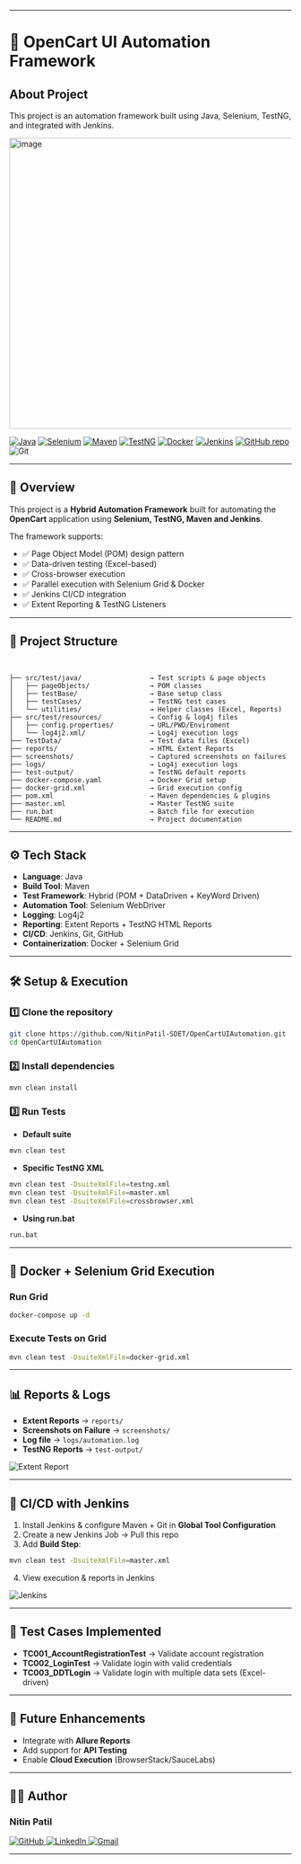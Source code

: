 
---

# 🚀 OpenCart UI Automation Framework

## About Project
This project is an automation framework built using Java, Selenium, TestNG, and integrated with Jenkins.

<img width="843" height="518" alt="image" src="https://github.com/user-attachments/assets/cb95d52a-a8a7-42bf-93be-9576fbc5f7af" />

[![Java](https://img.shields.io/badge/Java-17-blue?logo=java)](https://www.oracle.com/java/)
[![Selenium](https://img.shields.io/badge/Selenium-4.0-brightgreen?logo=selenium)](https://www.selenium.dev/)
[![Maven](https://img.shields.io/badge/Maven-3.9-orange?logo=apache-maven)](https://maven.apache.org/)
[![TestNG](https://img.shields.io/badge/TestNG-Framework-yellowgreen)](https://testng.org/)
[![Docker](https://img.shields.io/badge/Docker-Enabled-blue?logo=docker)](https://www.docker.com/)
[![Jenkins](https://img.shields.io/badge/Jenkins-CI%2FCD-red?logo=jenkins)](https://www.jenkins.io/)
[![GitHub repo](https://img.shields.io/badge/repo-GitHub-blue)](https://github.com/NitinPatil-SDET/OpenCartUIAutomation)
![Git](https://img.shields.io/badge/Version%20Control-Git-orange?logo=git)



---

## 📌 Overview

This project is a **Hybrid Automation Framework** built for automating the **OpenCart** application using **Selenium, TestNG, Maven and Jenkins**.

The framework supports:

* ✅ Page Object Model (POM) design pattern
* ✅ Data-driven testing (Excel-based)
* ✅ Cross-browser execution
* ✅ Parallel execution with Selenium Grid & Docker
* ✅ Jenkins CI/CD integration
* ✅ Extent Reporting & TestNG Listeners

---

## 📂 Project Structure

```


├── src/test/java/                 → Test scripts & page objects
│   ├── pageObjects/               → POM classes
│   ├── testBase/                  → Base setup class
│   ├── testCases/                 → TestNG test cases
│   └── utilities/                 → Helper classes (Excel, Reports)
├── src/test/resources/            → Config & log4j files
│   ├── config.properties/         → URL/PWD/Enviroment
│   └── log4j2.xml/                → Log4j execution logs
├── TestData/                      → Test data files (Excel)
├── reports/                       → HTML Extent Reports
├── screenshots/                   → Captured screenshots on failures
├── logs/                          → Log4j execution logs
├── test-output/                   → TestNG default reports
├── docker-compose.yaml            → Docker Grid setup
├── docker-grid.xml                → Grid execution config
├── pom.xml                        → Maven dependencies & plugins
├── master.xml                     → Master TestNG suite
├── run.bat                        → Batch file for execution
└── README.md                      → Project documentation
```

---

## ⚙️ Tech Stack

* **Language**: Java
* **Build Tool**: Maven
* **Test Framework**: Hybrid (POM + DataDriven + KeyWord Driven)
* **Automation Tool**: Selenium WebDriver
* **Logging**: Log4j2
* **Reporting**: Extent Reports + TestNG HTML Reports
* **CI/CD**: Jenkins, Git, GitHub
* **Containerization**: Docker + Selenium Grid

---

## 🛠️ Setup & Execution

### 1️⃣ Clone the repository

```bash
git clone https://github.com/NitinPatil-SDET/OpenCartUIAutomation.git
cd OpenCartUIAutomation
```

### 2️⃣ Install dependencies

```bash
mvn clean install
```

### 3️⃣ Run Tests

* **Default suite**

```bash
mvn clean test
```

* **Specific TestNG XML**

```bash
mvn clean test -DsuiteXmlFile=testng.xml
mvn clean test -DsuiteXmlFile=master.xml
mvn clean test -DsuiteXmlFile=crossbrowser.xml
```

* **Using run.bat**

```bash
run.bat
```

---

## 🐳 Docker + Selenium Grid Execution


### Run Grid

```bash
docker-compose up -d
```

### Execute Tests on Grid

```bash
mvn clean test -DsuiteXmlFile=docker-grid.xml
```

---

## 📊 Reports & Logs

* **Extent Reports** → `reports/`
* **Screenshots on Failure** → `screenshots/`
* **Log file** → `logs/automation.log`
* **TestNG Reports** → `test-output/`

![Extent Report](ProjectImage/OpencartExtentReportResult.png)

---

## 🔄 CI/CD with Jenkins

1. Install Jenkins & configure Maven + Git in **Global Tool Configuration**
2. Create a new Jenkins Job → Pull this repo
3. Add **Build Step**:

```bash
mvn clean test -DsuiteXmlFile=master.xml
```

4. View execution & reports in Jenkins

![Jenkins](ProjectImage/JenkinsConfiguration.png)

---

## 📝 Test Cases Implemented

* **TC001\_AccountRegistrationTest** → Validate account registration
* **TC002\_LoginTest** → Validate login with valid credentials
* **TC003\_DDTLogin** → Validate login with multiple data sets (Excel-driven)

---

## 📌 Future Enhancements

* Integrate with **Allure Reports**
* Add support for **API Testing**
* Enable **Cloud Execution** (BrowserStack/SauceLabs)

---

## 👨‍💼 Author  

### Nitin Patil  

<p align="left">
  <a href="https://github.com/NitinPatil-SDET" target="_blank">
    <img src="https://img.shields.io/badge/GitHub-181717?style=for-the-badge&logo=github&logoColor=white" alt="GitHub"/>
  </a>
  <a href="https://www.linkedin.com/in/nitinpatilsdet/" target="_blank">
    <img src="https://img.shields.io/badge/LinkedIn-0A66C2?style=for-the-badge&logo=linkedin&logoColor=white" alt="LinkedIn"/>
  </a>
  <a href="mailto:nitinpatilsdet@gmail.com">
    <img src="https://img.shields.io/badge/Gmail-D14836?style=for-the-badge&logo=gmail&logoColor=white" alt="Gmail"/>
  </a>
</p>



---
